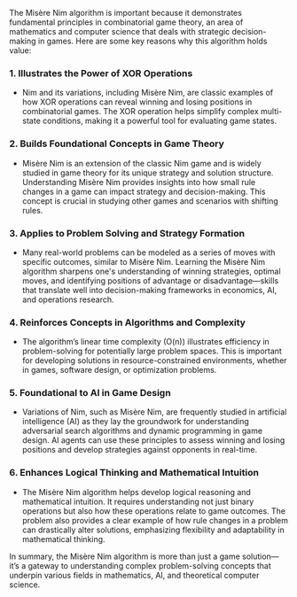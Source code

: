 The Misère Nim algorithm is important because it demonstrates fundamental principles in combinatorial game theory, an area of mathematics and computer science that deals with strategic decision-making in games. Here are some key reasons why this algorithm holds value:

### 1. **Illustrates the Power of XOR Operations**
   - Nim and its variations, including Misère Nim, are classic examples of how XOR operations can reveal winning and losing positions in combinatorial games. The XOR operation helps simplify complex multi-state conditions, making it a powerful tool for evaluating game states.

### 2. **Builds Foundational Concepts in Game Theory**
   - Misère Nim is an extension of the classic Nim game and is widely studied in game theory for its unique strategy and solution structure. Understanding Misère Nim provides insights into how small rule changes in a game can impact strategy and decision-making. This concept is crucial in studying other games and scenarios with shifting rules.

### 3. **Applies to Problem Solving and Strategy Formation**
   - Many real-world problems can be modeled as a series of moves with specific outcomes, similar to Misère Nim. Learning the Misère Nim algorithm sharpens one's understanding of winning strategies, optimal moves, and identifying positions of advantage or disadvantage—skills that translate well into decision-making frameworks in economics, AI, and operations research.

### 4. **Reinforces Concepts in Algorithms and Complexity**
   - The algorithm’s linear time complexity (O(n)) illustrates efficiency in problem-solving for potentially large problem spaces. This is important for developing solutions in resource-constrained environments, whether in games, software design, or optimization problems.

### 5. **Foundational to AI in Game Design**
   - Variations of Nim, such as Misère Nim, are frequently studied in artificial intelligence (AI) as they lay the groundwork for understanding adversarial search algorithms and dynamic programming in game design. AI agents can use these principles to assess winning and losing positions and develop strategies against opponents in real-time.

### 6. **Enhances Logical Thinking and Mathematical Intuition**
   - The Misère Nim algorithm helps develop logical reasoning and mathematical intuition. It requires understanding not just binary operations but also how these operations relate to game outcomes. The problem also provides a clear example of how rule changes in a problem can drastically alter solutions, emphasizing flexibility and adaptability in mathematical thinking.

In summary, the Misère Nim algorithm is more than just a game solution—it’s a gateway to understanding complex problem-solving concepts that underpin various fields in mathematics, AI, and theoretical computer science.